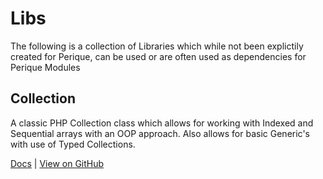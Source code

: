 # Libs

The following is a collection of Libraries which while not been explictily created for Perique, can be used or are often used as dependencies for Perique Modules

## Collection

A classic PHP Collection class which allows for working with Indexed and Sequential arrays with an OOP approach. Also allows for basic Generic's with use of Typed Collections.

[Docs](Collection/README.md) \|  [View on GitHub](https://github.com/Pink-Crab/Collection)